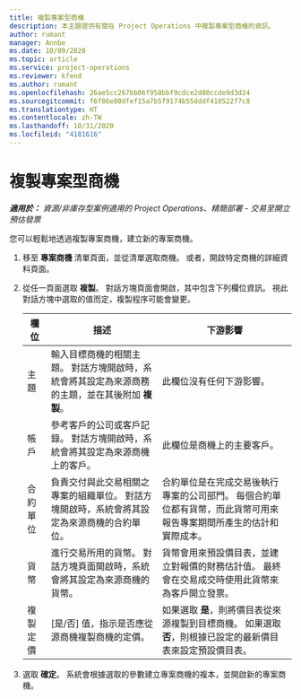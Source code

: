 ```yaml
---
title: 複製專案型商機
description: 本主題提供有關在 Project Operations 中複製專案型商機的資訊。
author: rumant
manager: Annbe
ms.date: 10/09/2020
ms.topic: article
ms.service: project-operations
ms.reviewer: kfend
ms.author: rumant
ms.openlocfilehash: 26ae5cc267bb06f958bbf9cdce2d80ccde9d3d24
ms.sourcegitcommit: f6f86e80dfef15a7b5f9174b55dddf410522f7c8
ms.translationtype: HT
ms.contentlocale: zh-TW
ms.lasthandoff: 10/31/2020
ms.locfileid: "4181616"
---
```

# <a name="copy-project-based-opportunities"></a>複製專案型商機

_**適用於：** 資源/非庫存型案例適用的 Project Operations、精簡部署 - 交易至開立預估發票_


您可以輕鬆地透過複製專案商機，建立新的專案商機。 

1. 移至 **專案商機** 清單頁面，並從清單選取商機。 或者，開啟特定商機的詳細資料頁面。 
2. 從任一頁面選取 **複製**。 對話方塊頁面會開啟，其中包含下列欄位資訊。 視此對話方塊中選取的值而定，複製程序可能會變更。

    | **欄位** | **描述** | **下游影響** |
    | --- | --- | --- |
    | 主題 | 輸入目標商機的相關主題。 對話方塊開啟時，系統會將其設定為來源商務的主題，並在其後附加 **複製**。 | 此欄位沒有任何下游影響。 |
    | 帳戶 | 參考客戶的公司或客戶記錄。 對話方塊開啟時，系統會將其設定為來源商機上的客戶。 | 此欄位是商機上的主要客戶。 |
    | 合約單位 | 負責交付與此交易相關之專案的組織單位。 對話方塊開啟時，系統會將其設定為來源商機的合約單位。 | 合約單位是在完成交易後執行專案的公司部門。 每個合約單位都有貨幣，而此貨幣可用來報告專案期間所產生的估計和實際成本。 |
    | 貨幣 | 進行交易所用的貨幣。 對話方塊頁面開啟時，系統會將其設定為來源商機的貨幣。 | 貨幣會用來預設價目表，並建立對報價的財務估計值。 最終會在交易成交時使用此貨幣來為客戶開立發票。 |
    | 複製定價 | [是/否] 值，指示是否應從源商機複製商機的定價。 | 如果選取 **是**，則將價目表從來源複製到目標商機。 如果選取 **否**，則根據已設定的最新價目表來設定預設價目表。 |

3. 選取 **確定**。 系統會根據選取的參數建立專案商機的複本，並開啟新的專案商機。
